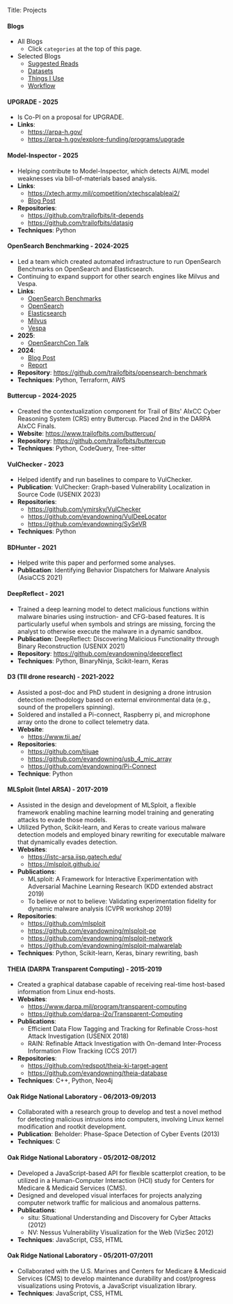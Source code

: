 Title: Projects

#### Blogs

* All Blogs
    * Click `categories` at the top of this page.
* Selected Blogs
    * [Suggested Reads](https://www.evandowning.com/suggested-reads.html)
    * [Datasets](https://www.evandowning.com/datasets.html)
    * [Things I Use](https://www.evandowning.com/things-i-use.html)
    * [Workflow](https://www.evandowning.com/workflow.html)

#### UPGRADE - 2025

* Is Co-PI on a proposal for UPGRADE.
* **Links**:
    * <https://arpa-h.gov/>
    * <https://arpa-h.gov/explore-funding/programs/upgrade>

#### Model-Inspector - 2025

* Helping contribute to Model-Inspector, which detects AI/ML model weaknesses via bill-of-materials based analysis.
* **Links**:
    * <https://xtech.army.mil/competition/xtechscalableai2/>
    * [Blog Post](https://blog.trailofbits.com/2024/02/28/our-response-to-the-us-armys-rfi-on-developing-aibom-tools-2/)
* **Repositories**:
    * <https://github.com/trailofbits/it-depends>
    * <https://github.com/trailofbits/datasig>
* **Techniques**: Python

#### OpenSearch Benchmarking - 2024-2025

* Led a team which created automated infrastructure to run OpenSearch Benchmarks on OpenSearch and Elasticsearch.
* Continuing to expand support for other search engines like Milvus and Vespa.
* **Links**:
    * [OpenSearch Benchmarks](https://github.com/opensearch-project/opensearch-benchmark)
    * [OpenSearch](https://github.com/opensearch-project/OpenSearch)
    * [Elasticsearch](https://github.com/elastic/elasticsearch)
    * [Milvus](https://github.com/milvus-io/milvus)
    * [Vespa](https://github.com/vespa-engine/vespa)
* **2025**:
    * [OpenSearchCon Talk](https://opensearchconna2025.sched.com/event/25Gpj/repeatable-benchmarking-an-exploration-of-opensearch-vs-elasticsearch-evan-downing-trail-of-bits)
* **2024**:
    * [Blog Post](https://blog.trailofbits.com/2025/03/06/benchmarking-opensearch-and-elasticsearch/)
    * [Report](https://github.com/trailofbits/publications/blob/master/reports/OpenSearch-Benchmarking.pdf)
* **Repository**: <https://github.com/trailofbits/opensearch-benchmark>
* **Techniques**: Python, Terraform, AWS

#### Buttercup - 2024-2025

* Created the contextualization component for Trail of Bits' AIxCC Cyber Reasoning System (CRS) entry Buttercup. Placed 2nd in the DARPA AIxCC Finals.
* **Website**: <https://www.trailofbits.com/buttercup/>
* **Repository**: <https://github.com/trailofbits/buttercup>
* **Techniques**: Python, CodeQuery, Tree-sitter

#### VulChecker - 2023

* Helped identify and run baselines to compare to VulChecker.
* **Publication**: VulChecker: Graph-based Vulnerability Localization in Source Code (USENIX 2023)
* **Repositories**:
    * <https://github.com/ymirsky/VulChecker>
    * <https://github.com/evandowning/VulDeeLocator>
    * <https://github.com/evandowning/SySeVR>
* **Techniques**: Python

#### BDHunter - 2021

* Helped write this paper and performed some analyses.
* **Publication**: Identifying Behavior Dispatchers for Malware Analysis (AsiaCCS 2021)

#### DeepReflect - 2021

* Trained a deep learning model to detect malicious functions within malware binaries using instruction- and CFG-based features. It is particularly useful when symbols and strings are missing, forcing the analyst to otherwise execute the malware in a dynamic sandbox.
* **Publication**: DeepReflect: Discovering Malicious Functionality through Binary Reconstruction (USENIX 2021)
* **Repository**: <https://github.com/evandowning/deepreflect>
* **Techniques**: Python, BinaryNinja, Scikit-learn, Keras

#### D3 (TII drone research) - 2021-2022

* Assisted a post-doc and PhD student in designing a drone intrusion detection methodology based on external environmental data (e.g., sound of the propellers spinning).
* Soldered and installed a Pi-connect, Raspberry pi, and microphone array onto the drone to collect telemetry data.
* **Website**:
    * <https://www.tii.ae/>
* **Repositories**:
    * <https://github.com/tiiuae>
    * <https://github.com/evandowning/usb_4_mic_array>
    * <https://github.com/evandowning/Pi-Connect>
* **Technique**: Python

#### MLSploit (Intel ARSA) - 2017-2019

* Assisted in the design and development of MLSploit, a flexible framework enabling machine learning model training and generating attacks to evade those models.
* Utilized Python, Scikit-learn, and Keras to create various malware detection models and employed binary rewriting for executable malware that dynamically evades detection.
* **Websites**:
    * <https://istc-arsa.iisp.gatech.edu/>
    * <https://mlsploit.github.io/>
* **Publications**:
    * MLsploit: A Framework for Interactive Experimentation with Adversarial Machine Learning Research (KDD extended abstract 2019)
    * To believe or not to believe: Validating experimentation fidelity for dynamic malware analysis (CVPR workshop 2019)
* **Repositories**:
    * <https://github.com/mlsploit>
    * <https://github.com/evandowning/mlsploit-pe>
    * <https://github.com/evandowning/mlsploit-network>
    * <https://github.com/evandowning/mlsploit-malwarelab>
* **Techniques**: Python, Scikit-learn, Keras, binary rewriting, bash

#### THEIA (DARPA Transparent Computing) - 2015-2019

* Created a graphical database capable of receiving real-time host-based information from Linux end-hosts.
* **Websites**:
    * <https://www.darpa.mil/program/transparent-computing>
    * <https://github.com/darpa-i2o/Transparent-Computing>
* **Publications**:
    * Efficient Data Flow Tagging and Tracking for Refinable Cross-host Attack Investigation (USENIX 2018)
    * RAIN: Refinable Attack Investigation with On-demand Inter-Process Information Flow Tracking (CCS 2017)
* **Repositories**:
    * <https://github.com/redspot/theia-ki-target-agent>
    * <https://github.com/evandowning/theia-database>
* **Techniques**: C++, Python, Neo4j

#### Oak Ridge National Laboratory - 06/2013-09/2013

* Collaborated with a research group to develop and test a novel method for detecting malicious intrusions into computers, involving Linux kernel modification and rootkit development.
* **Publication**: Beholder: Phase-Space Detection of Cyber Events (2013)
* **Techniques**: C

#### Oak Ridge National Laboratory - 05/2012-08/2012

* Developed a JavaScript-based API for flexible scatterplot creation, to be utilized in a Human-Computer Interaction (HCI) study for Centers for Medicare & Medicaid Services (CMS).
* Designed and developed visual interfaces for projects analyzing computer network traffic for malicious and anomalous patterns.
* **Publications**:
    * situ: Situational Understanding and Discovery for Cyber Attacks (2012)
    * NV: Nessus Vulnerability Visualization for the Web (VizSec 2012)
* **Techniques**: JavaScript, CSS, HTML

#### Oak Ridge National Laboratory - 05/2011-07/2011

* Collaborated with the U.S. Marines and Centers for Medicare & Medicaid Services (CMS) to develop maintenance durability and cost/progress visualizations using Protovis, a JavaScript visualization library.
* **Techniques**: JavaScript, CSS, HTML
